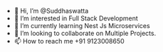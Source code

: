 - 👋 Hi, I’m @Suddhaswatta
- 👀 I’m interested in Full Stack Development
- 🌱 I’m currently learning Nest Js Microservices
- 💞️ I’m looking to collaborate on Multiple Projects. 
- 📫 How to reach me +91 9123008650

<!---
Suddhaswatta/Suddhaswatta is a ✨ special ✨ repository because its `README.md` (this file) appears on your GitHub profile.
You can click the Preview link to take a look at your changes.
--->
